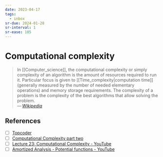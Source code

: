 ```yaml
---
date: 2023-04-17
tags:
  - inbox
sr-due: 2024-01-28
sr-interval: 1
sr-ease: 185
---
```


# Computational complexity

> In [[Computer_science]], the computational complexity or simply complexity of
> an algorithm is the amount of resources required to run it. Particular focus
> is given to [[Time_complexity|computation time]](generally measured by the
> number of needed elementary operations) and memory storage requirements. The
> complexity of a problem is the complexity of the best algorithms that allow
> solving the problem.\
> — <cite>[Wikipedia](https://en.wikipedia.org/wiki/Computational_complexity)</cite>

## References

- [ ] [Topcoder](https://www.topcoder.com/thrive/articles/Computational%20Complexity%20part%20one)
- [ ] [Computational Complexity part two](https://www.topcoder.com/thrive/articles/Computational%20Complexity%20part%20two)
- [ ] [Lecture 23: Computational Complexity - YouTube](https://www.youtube.com/watch?v=moPtwq_cVH8&list=PLUl4u3cNGP61Oq3tWYp6V_F-5jb5L2iHb&index=25)
- [ ] [Amortized Analysis - Potential functions - YouTube](https://www.youtube.com/watch?v=B3SpQZaAZP4)

